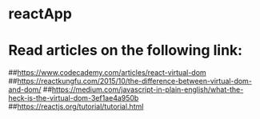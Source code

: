 # reactApp


# Read articles on the following link:
##https://www.codecademy.com/articles/react-virtual-dom
##https://reactkungfu.com/2015/10/the-difference-between-virtual-dom-and-dom/
##https://medium.com/javascript-in-plain-english/what-the-heck-is-the-virtual-dom-3ef1ae4a950b
##https://reactjs.org/tutorial/tutorial.html
